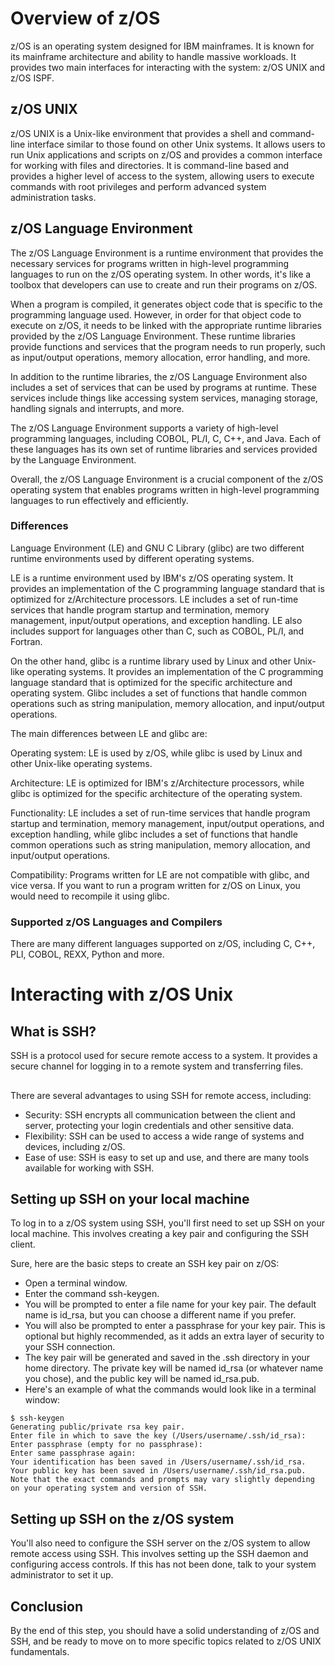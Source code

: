 # Overview of z/OS

z/OS is an operating system designed for IBM mainframes. It is known for its mainframe architecture and ability to handle massive workloads. It provides two main interfaces for interacting with the system: z/OS UNIX and z/OS ISPF.

## z/OS UNIX

z/OS UNIX is a Unix-like environment that provides a shell and command-line interface similar to those found on other Unix systems. It allows users to run Unix applications and scripts on z/OS and provides a common interface for working with files and directories. It is command-line based and provides a higher level of access to the system, allowing users to execute commands with root privileges and perform advanced system administration tasks.

## z/OS Language Environment
The z/OS Language Environment is a runtime environment that provides the necessary services for programs written in high-level programming languages to run on the z/OS operating system. In other words, it's like a toolbox that developers can use to create and run their programs on z/OS.

When a program is compiled, it generates object code that is specific to the programming language used. However, in order for that object code to execute on z/OS, it needs to be linked with the appropriate runtime libraries provided by the z/OS Language Environment. These runtime libraries provide functions and services that the program needs to run properly, such as input/output operations, memory allocation, error handling, and more.

In addition to the runtime libraries, the z/OS Language Environment also includes a set of services that can be used by programs at runtime. These services include things like accessing system services, managing storage, handling signals and interrupts, and more.

The z/OS Language Environment supports a variety of high-level programming languages, including COBOL, PL/I, C, C++, and Java. Each of these languages has its own set of runtime libraries and services provided by the Language Environment.

Overall, the z/OS Language Environment is a crucial component of the z/OS operating system that enables programs written in high-level programming languages to run effectively and efficiently.

### Differences
Language Environment (LE) and GNU C Library (glibc) are two different runtime environments used by different operating systems.

LE is a runtime environment used by IBM's z/OS operating system. It provides an implementation of the C programming language standard that is optimized for z/Architecture processors. LE includes a set of run-time services that handle program startup and termination, memory management, input/output operations, and exception handling. LE also includes support for languages other than C, such as COBOL, PL/I, and Fortran.

On the other hand, glibc is a runtime library used by Linux and other Unix-like operating systems. It provides an implementation of the C programming language standard that is optimized for the specific architecture and operating system. Glibc includes a set of functions that handle common operations such as string manipulation, memory allocation, and input/output operations.

The main differences between LE and glibc are:

Operating system: LE is used by z/OS, while glibc is used by Linux and other Unix-like operating systems.

Architecture: LE is optimized for IBM's z/Architecture processors, while glibc is optimized for the specific architecture of the operating system.

Functionality: LE includes a set of run-time services that handle program startup and termination, memory management, input/output operations, and exception handling, while glibc includes a set of functions that handle common operations such as string manipulation, memory allocation, and input/output operations.

Compatibility: Programs written for LE are not compatible with glibc, and vice versa. If you want to run a program written for z/OS on Linux, you would need to recompile it using glibc.


### Supported z/OS Languages and Compilers
There are many different languages supported on z/OS, including C, C++, PLI, COBOL, REXX, Python and more.


# Interacting with z/OS Unix
## What is SSH?

SSH is a protocol used for secure remote access to a system. It provides a secure channel for logging in to a remote system and transferring files.

## 

There are several advantages to using SSH for remote access, including:

* Security: SSH encrypts all communication between the client and server, protecting your login credentials and other sensitive data.
* Flexibility: SSH can be used to access a wide range of systems and devices, including z/OS.
* Ease of use: SSH is easy to set up and use, and there are many tools available for working with SSH.

## Setting up SSH on your local machine
To log in to a z/OS system using SSH, you'll first need to set up SSH on your local machine. This involves creating a key pair and configuring the SSH client.

Sure, here are the basic steps to create an SSH key pair on z/OS:

* Open a terminal window.
* Enter the command ssh-keygen.
* You will be prompted to enter a file name for your key pair. The default name is id_rsa, but you can choose a different name if you prefer.
* You will also be prompted to enter a passphrase for your key pair. This is optional but highly recommended, as it adds an extra layer of security to your SSH connection.
* The key pair will be generated and saved in the .ssh directory in your home directory. The private key will be named id_rsa (or whatever name you chose), and the public key will be named id_rsa.pub.
* Here's an example of what the commands would look like in a terminal window:

```
$ ssh-keygen
Generating public/private rsa key pair.
Enter file in which to save the key (/Users/username/.ssh/id_rsa):
Enter passphrase (empty for no passphrase):
Enter same passphrase again:
Your identification has been saved in /Users/username/.ssh/id_rsa.
Your public key has been saved in /Users/username/.ssh/id_rsa.pub.
Note that the exact commands and prompts may vary slightly depending on your operating system and version of SSH.
```

## Setting up SSH on the z/OS system
You'll also need to configure the SSH server on the z/OS system to allow remote access using SSH. This involves setting up the SSH daemon and configuring access controls. If this has not been done, talk to your system administrator to set it up.

## Conclusion
By the end of this step, you should have a solid understanding of z/OS and SSH, and be ready to move on to more specific topics related to z/OS UNIX fundamentals.
